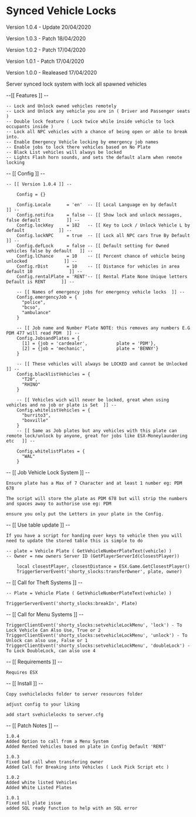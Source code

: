 # Synced Vehicle Locks

Version 1.0.4 - Update 20/04/2020

Version 1.0.3 - Patch 18/04/2020

Version 1.0.2 - Patch 17/04/2020

Version 1.0.1 - Patch 17/04/2020

Version 1.0.0 - Realeased 17/04/2020

Server synced lock system with lock all spawned vehicles

--[[ Features ]] --

	-- Lock and Unlock owned vehicles remotely
	-- Lock and Unlock any vehicle you are in ( Driver and Passenger seats )
	-- Double lock feature ( Lock twice while inside vehicle to lock occupants inside )
	-- Lock all NPC vehicles with a chance of being open or able to break into.
	-- Enable Emergency Vehicle locking by emergency job names
	-- Enable jobs to lock there vehicles based on No Plate
	-- Black List vehicles will always be locked
	-- Lights Flash horn sounds, and sets the default alarm when remote locking


-- [[ Config ]] --

	-- [[ Version 1.0.4 ]] --

		Config = {}

		Config.Locale      = 'en'  -- [[ Local Language en by default                          ]] --
		Config.notifca     = false -- [[ Show lock and unlock messages, false default          ]] --
		Config.lockKey     = 182   -- [[ Key to Lock / Unlock Vehicle L by default             ]] --
		Config.lockNPC     = true  -- [[ Lock all NPC cars True By Default                     ]] --
		Config.defLock     = false -- [[ Default setting for Owned vehicles false by default   ]] --
		Config.lChance     = 10    -- [[ Percent chance of vehicle being unlocked              ]] --
		Config.rDist       = 10    -- [[ Distance for vehicles in area default 10              ]] --
		Config.rentalPlate = 'RENT'-- [[ Rental Plate None Unique letters Default is RENT      ]] --

		-- [[ Names of emergency jobs for emergency vehicle locks  ]] --
		Config.emergencyJob = {
		  "police",
		  "bcso",
		  "ambulance"
		}

		-- [[ Job name and Number Plate NOTE: this removes any numbers E.G PDM 477 will read PDM  ]] --
		Config.JobsandPlates = {
		  [1] = {job = 'cardealer',           plate = 'PDM'},
		  [2] = {job = 'mechanic',            plate = 'BENNY'}
		}

		-- [[ These vehicles will always be LOCKED and cannot be Unlocked   ]] --
		Config.blacklistVehicles = {
		  "T20",
		  "RHINO"
		}

		-- [[ Vehicles wich will never be locked, great when using vehicles and no job or plate is Set  ]] --
		Config.whitelistVehicles = {
		  "burrito3",
		  "boxville"
		}
		-- [[ Same as Job plates but any vehicles with this plate can remote lock/unlock by anyone, great for jobs like ESX-Moneylaundering etc   ]] --

		Config.whitelistPlates = { 
		  "WAL"
		}
    
-- [[ Job Vehicle Lock System ]] --
	
	Ensure plate has a Max of 7 Character and at least 1 number eg: PDM 678

	The script will store the plate as PDM 678 but will strip the numbers and spaces away to authorise use eg: PDM

	ensure you only put the Letters in your plate in the Config.    

-- [[ Use table update ]] -- 

	If you have a script for handing over keys to vehicle then you will need to update the stored table this is simple to do

	-- plate = Vehicle Plate ( GetVehicleNumberPlateText(vehicle) )
	-- Owner = new owners Server ID (GetPlayerServerId(closestPlayer))
		
		local closestPlayer, closestDistance = ESX.Game.GetClosestPlayer()
		TriggerServerEvent('shorty_slocks:transferOwner', plate, owner)

-- [[ Call for Theft Systems ]] --

	-- Plate = Vehicle Plate ( GetVehicleNumberPlateText(vehicle) )

	TriggerServerEvent('shorty_slocks:breakIn', Plate)

-- [[ Call for Menu Systems ]] --
	
	TriggerClientEvent('shorty_slocks:setvehicleLockMenu', 'lock') - To Lock Vehicle Can Also Use, True or 2
	TriggerClientEvent('shorty_slocks:setvehicleLockMenu', 'unlock') - To Unlock can also use, False or 1
	TriggerClientEvent('shorty_slocks:setvehicleLockMenu', 'doubleLock') - To Lock DoubleLock, can also use 4

-- [[ Requirements ]] --

	Requires ESX

-- [[ Install ]] --

	Copy svehiclelocks folder to server resources folder

	adjust config to your liking 

	add	start svehiclelocks to server.cfg

-- [[ Patch Notes ]] --
	
	1.0.4
	Added Option to call from a Menu System
	Added Rented Vehicles based on plate in Config Default 'RENT'
	
	1.0.3
	Fixed bad call when transfering owner
	Added Call for Breaking into Vehicles ( Lock Pick Script etc )

	1.0.2
	Added white listed Vehicles
	Added White Listed Plates

	1.0.1
	Fixed nil plate issue
	added SQL ready function to help with an SQL error
